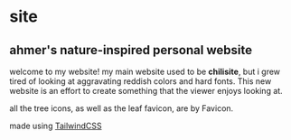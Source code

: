 # site

## ahmer's nature-inspired personal website

welcome to my website! my main website used to be **chilisite**, but i grew tired of looking at aggravating reddish colors and hard fonts. This new website is an effort to create something that the viewer enjoys looking at.

all the tree icons, as well as the leaf favicon, are by Favicon.

made using [TailwindCSS](https://tailwindcss.com/)
